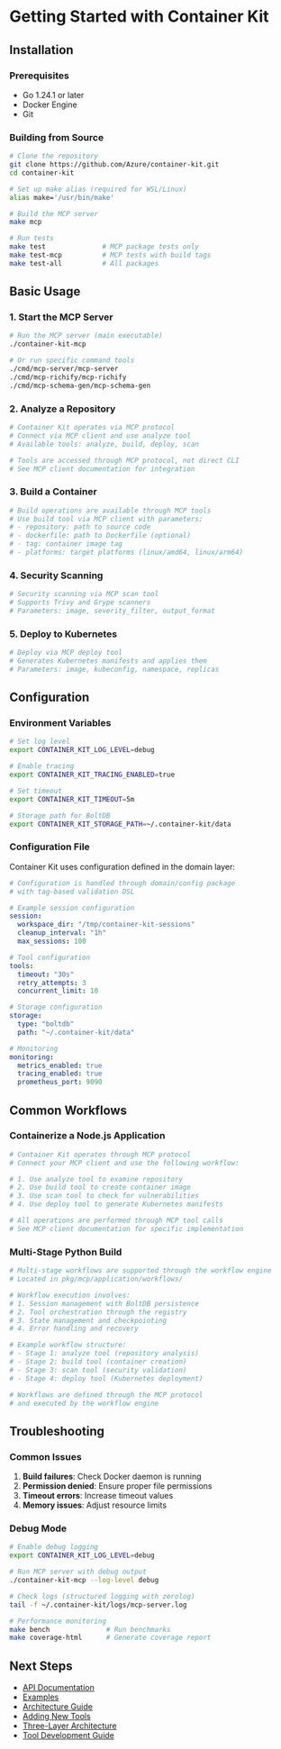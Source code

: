 # Getting Started with Container Kit

## Installation

### Prerequisites
- Go 1.24.1 or later
- Docker Engine
- Git

### Building from Source

```bash
# Clone the repository
git clone https://github.com/Azure/container-kit.git
cd container-kit

# Set up make alias (required for WSL/Linux)
alias make='/usr/bin/make'

# Build the MCP server
make mcp

# Run tests
make test              # MCP package tests only
make test-mcp          # MCP tests with build tags
make test-all          # All packages
```

## Basic Usage

### 1. Start the MCP Server

```bash
# Run the MCP server (main executable)
./container-kit-mcp

# Or run specific command tools
./cmd/mcp-server/mcp-server
./cmd/mcp-richify/mcp-richify
./cmd/mcp-schema-gen/mcp-schema-gen
```

### 2. Analyze a Repository

```bash
# Container Kit operates via MCP protocol
# Connect via MCP client and use analyze tool
# Available tools: analyze, build, deploy, scan

# Tools are accessed through MCP protocol, not direct CLI
# See MCP client documentation for integration
```

### 3. Build a Container

```bash
# Build operations are available through MCP tools
# Use build tool via MCP client with parameters:
# - repository: path to source code
# - dockerfile: path to Dockerfile (optional)
# - tag: container image tag
# - platforms: target platforms (linux/amd64, linux/arm64)
```

### 4. Security Scanning

```bash
# Security scanning via MCP scan tool
# Supports Trivy and Grype scanners
# Parameters: image, severity_filter, output_format
```

### 5. Deploy to Kubernetes

```bash
# Deploy via MCP deploy tool
# Generates Kubernetes manifests and applies them
# Parameters: image, kubeconfig, namespace, replicas
```

## Configuration

### Environment Variables

```bash
# Set log level
export CONTAINER_KIT_LOG_LEVEL=debug

# Enable tracing
export CONTAINER_KIT_TRACING_ENABLED=true

# Set timeout
export CONTAINER_KIT_TIMEOUT=5m

# Storage path for BoltDB
export CONTAINER_KIT_STORAGE_PATH=~/.container-kit/data
```

### Configuration File

Container Kit uses configuration defined in the domain layer:

```yaml
# Configuration is handled through domain/config package
# with tag-based validation DSL

# Example session configuration
session:
  workspace_dir: "/tmp/container-kit-sessions"
  cleanup_interval: "1h"
  max_sessions: 100

# Tool configuration
tools:
  timeout: "30s"
  retry_attempts: 3
  concurrent_limit: 10

# Storage configuration
storage:
  type: "boltdb"
  path: "~/.container-kit/data"

# Monitoring
monitoring:
  metrics_enabled: true
  tracing_enabled: true
  prometheus_port: 9090
```

## Common Workflows

### Containerize a Node.js Application

```bash
# Container Kit operates through MCP protocol
# Connect your MCP client and use the following workflow:

# 1. Use analyze tool to examine repository
# 2. Use build tool to create container image
# 3. Use scan tool to check for vulnerabilities
# 4. Use deploy tool to generate Kubernetes manifests

# All operations are performed through MCP tool calls
# See MCP client documentation for specific implementation
```

### Multi-Stage Python Build

```bash
# Multi-stage workflows are supported through the workflow engine
# Located in pkg/mcp/application/workflows/

# Workflow execution involves:
# 1. Session management with BoltDB persistence
# 2. Tool orchestration through the registry
# 3. State management and checkpointing
# 4. Error handling and recovery

# Example workflow structure:
# - Stage 1: analyze tool (repository analysis)
# - Stage 2: build tool (container creation)
# - Stage 3: scan tool (security validation)
# - Stage 4: deploy tool (Kubernetes deployment)

# Workflows are defined through the MCP protocol
# and executed by the workflow engine
```

## Troubleshooting

### Common Issues

1. **Build failures**: Check Docker daemon is running
2. **Permission denied**: Ensure proper file permissions
3. **Timeout errors**: Increase timeout values
4. **Memory issues**: Adjust resource limits

### Debug Mode

```bash
# Enable debug logging
export CONTAINER_KIT_LOG_LEVEL=debug

# Run MCP server with debug output
./container-kit-mcp --log-level debug

# Check logs (structured logging with zerolog)
tail -f ~/.container-kit/logs/mcp-server.log

# Performance monitoring
make bench              # Run benchmarks
make coverage-html      # Generate coverage report
```

## Next Steps

- [API Documentation](../api/README.md)
- [Examples](../examples/README.md)
- [Architecture Guide](../architecture/README.md)
- [Adding New Tools](../ADDING_NEW_TOOLS.md)
- [Three-Layer Architecture](../THREE_LAYER_ARCHITECTURE.md)
- [Tool Development Guide](../TOOL_GUIDE.md)
